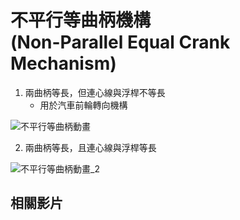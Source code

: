 # 不平行等曲柄機構<br />(Non-Parallel Equal Crank Mechanism)

1. 兩曲柄等長，但連心線與浮桿不等長
   - 用於汽車前輪轉向機構

![不平行等曲柄動畫](/images/linkage/不平行等曲柄動畫.gif)

2. 兩曲柄等長，且連心線與浮桿等長

![不平行等曲柄動畫_2](/images/linkage/不平行等曲柄動畫_2.gif)

## 相關影片

<YoutubeEmbed video-id="I4V3NqwZG0o" />
